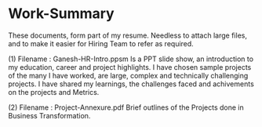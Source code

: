 # Work-Summary
These documents, form part of my resume. Needless to attach large files, and to make it easier for Hiring Team to refer as required.

(1) Filename : Ganesh-HR-Intro.ppsm Is a PPT slide show, an introduction to my education, career and project highlights. I have chosen sample projects of the many I have worked, are large, complex and technically challenging projects. I have shared my learnings, the challenges faced and achivements on the projects and Metrics.

(2) Filename : Project-Annexure.pdf Brief outlines of the Projects done in Business Transformation. 
